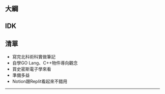 ## 大綱
IDK
---
## 清單
- 寫完北科術科實做筆記
- 自學GO Lang、C++物件導向觀念
- 買史密斯電子學來看
- 準備多益
- Notion跟Replit看起來不錯用
---
